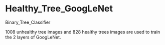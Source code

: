# Healthy_Tree_GoogLeNet
Binary_Tree_Classifier

1008 unhealthy tree images and 828 healthy trees images are used to train the 2 layers of GoogLeNet.
